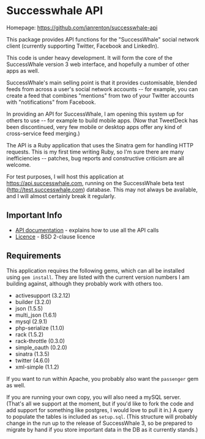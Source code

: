 Successwhale API
================

Homepage: https://github.com/ianrenton/successwhale-api

This package provides API functions for the "SuccessWhale" social network client (currently supporting Twitter, Facebook and LinkedIn).

This code is under heavy development. It will form the core of the SuccessWhale version 3 web interface, and hopefully a number of other apps as well.

SuccessWhale's main selling point is that it provides customisable, blended feeds from across a user's social network accounts -- for example, you can create a feed that combines "mentions" from two of your Twitter accounts with "notifications" from Facebook.

In providing an API for SuccessWhale, I am opening this system up for others to use -- for example to build mobile apps. (Now that TweetDeck has been discontinued, very few mobile or desktop apps offer any kind of cross-service feed merging.)

The API is a Ruby application that uses the Sinatra gem for handling HTTP requests. This is my first time writing Ruby, so I'm sure there are many inefficiencies -- patches, bug reports and constructive criticism are all welcome.

For test purposes, I will host this application at https://api.successwhale.com, running on the SuccessWhale beta test (http://test.successwhale.com) database. This may not always be available, and I will almost certainly break it regularly.

Important Info
--------------

* [API documentation](APIDOCS.md) - explains how to use all the API calls
* [Licence](LICENCE.md) - BSD 2-clause licence

Requirements
------------

This application requires the following gems, which can all be installed using `gem install`. They are listed with the current version numbers I am building against, although they probably work with others too.

* activesupport (3.2.12)
* builder (3.2.0)
* json (1.5.5)
* multi_json (1.6.1)
* mysql (2.9.1)
* php-serialize (1.1.0)
* rack (1.5.2)
* rack-throttle (0.3.0)
* simple_oauth (0.2.0)
* sinatra (1.3.5)
* twitter (4.6.0)
* xml-simple (1.1.2)

If you want to run within Apache, you probably also want the `passenger` gem as well.

If you are running your own copy, you will also need a mySQL server. (That's all we support at the moment, but if you'd like to fork the code and add support for something like postgres, I would love to pull it in.)  A query to populate the tables is included as `setup.sql`. (This structure will probably change in the run up to the release of SuccessWhale 3, so be prepared to migrate by hand if you store important data in the DB as it currently stands.)